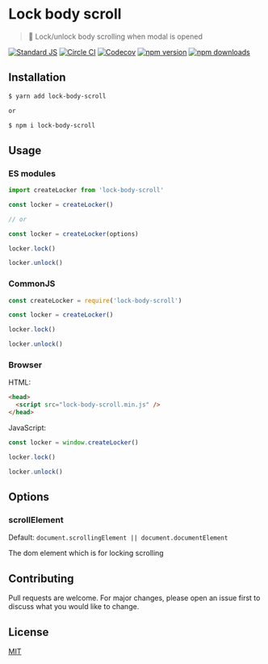 # Lock body scroll

> 🌈 Lock/unlock body scrolling when modal is opened

[![Standard JS][standard-js-src]][standard-js-href]
[![Circle CI][circle-ci-src]][circle-ci-href]
[![Codecov][codecov-src]][codecov-href]
[![npm version][npm-version-src]][npm-version-href]
[![npm downloads][npm-downloads-src]][npm-downloads-href]

## Installation

```bash
$ yarn add lock-body-scroll

or

$ npm i lock-body-scroll
```

## Usage

### ES modules

```js
import createLocker from 'lock-body-scroll'

const locker = createLocker()

// or

const locker = createLocker(options)

locker.lock()

locker.unlock()
```

### CommonJS

```js
const createLocker = require('lock-body-scroll')

const locker = createLocker()

locker.lock()

locker.unlock()
```

### Browser

HTML:

```html
<head>
  <script src="lock-body-scroll.min.js" />
</head>
```

JavaScript:

```js
const locker = window.createLocker()

locker.lock()

locker.unlock()
```

## Options

### scrollElement

Default: `document.scrollingElement || document.documentElement`

The dom element which is for locking scrolling

## Contributing

Pull requests are welcome. For major changes, please open an issue first to discuss what you would like to change.

## License

[MIT][license--href]

[standard-js-src]: https://flat.badgen.net/badge/code%20style/standard/green
[standard-js-href]: https://standardjs.com
[circle-ci-src]: https://flat.badgen.net/circleci/github/clarkdo/lock-body-scroll
[circle-ci-href]: https://circleci.com/gh/clarkdo/lock-body-scroll
[codecov-src]: https://flat.badgen.net/codecov/c/github/clarkdo/lock-body-scroll
[codecov-href]: https://codecov.io/gh/clarkdo/lock-body-scroll
[npm-version-src]: https://flat.badgen.net/npm/v/lock-body-scroll/latest
[npm-version-href]: https://npmjs.com/package/lock-body-scroll
[npm-downloads-src]: https://flat.badgen.net/npm/dt/lock-body-scroll
[npm-downloads-href]: https://npmjs.com/package/lock-body-scroll
[license--href]: https://github.com/clarkdo/lock-body-scroll/blob/master/LICENSE
